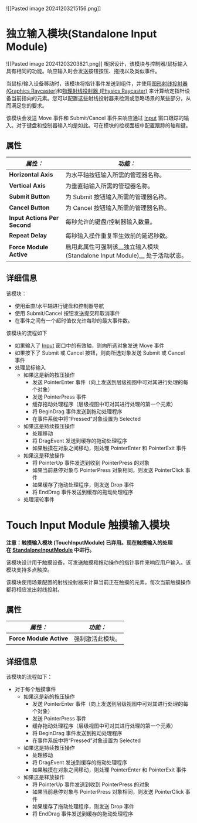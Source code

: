 ![[Pasted image 20241203215156.png]]
# 独立输入模块(Standalone Input Module)
![[Pasted image 20241203203821.png]]
根据设计，该模块与控制器/鼠标输入具有相同的功能。响应输入时会发送按钮按压、拖拽以及类似事件。

当鼠标/输入设备移动时，该模块将指针事件发送到组件，并使用[图形射线投射器 (Graphics Raycaster)](https://docs.unity3d.com/cn/2022.3/ScriptReference/UI.GraphicRaycaster.html)和[物理射线投射器 (Physics Raycaster)](https://docs.unity3d.com/cn/2022.3/ScriptReference/EventSystems.PhysicsRaycaster.html) 来计算给定指针设备当前指向的元素。您可以配置这些射线投射器来检测或忽略场景的某些部分，从而满足您的要求。

该模块会发送 Move 事件和 Submit/Cancel 事件来响应通过 [Input](https://docs.unity3d.com/cn/2022.3/Manual/class-InputManager.html) 窗口跟踪的输入。对于键盘和控制器输入均是如此。可在模块的检视面板中配置跟踪的轴和键。

## 属性

| **_属性：_**                    | **_功能：_**                                             |
| ---------------------------- | ----------------------------------------------------- |
| **Horizontal Axis**          | 为水平轴按钮输入所需的管理器名称。                                     |
| **Vertical Axis**            | 为垂直轴输入所需的管理器名称。                                       |
| **Submit Button**            | 为 Submit 按钮输入所需的管理器名称。                                |
| **Cancel Button**            | 为 Cancel 按钮输入所需的管理器名称。                                |
| **Input Actions Per Second** | 每秒允许的键盘/控制器输入数量。                                      |
| **Repeat Delay**             | 每秒输入操作重复率生效前的延迟秒数。                                    |
| **Force Module Active**      | 启用此属性可强制该__独立输入模块 (Standalone Input Module)__ 处于活动状态。 |

## 详细信息

该模块：

- 使用垂直/水平轴进行键盘和控制器导航
- 使用 Submit/Cancel 按钮发送提交和取消事件
- 在事件之间有一个超时值仅允许每秒的最大事件数。

该模块的流程如下

- 如果输入了 [Input](https://docs.unity3d.com/cn/2022.3/Manual/class-InputManager.html) 窗口中的有效轴，则向所选对象发送 Move 事件
- 如果按下了 Submit 或 Cancel 按钮，则向所选对象发送 Submit 或 Cancel 事件
- 处理鼠标输入
    - 如果这是新的按压操作
        - 发送 PointerEnter 事件（向上发送到层级视图中可对其进行处理的每个对象）
        - 发送 PointerPress 事件
        - 缓存拖动处理程序（层级视图中可对其进行处理的第一个元素）
        - 将 BeginDrag 事件发送到拖动处理程序
        - 在事件系统中将“Pressed”对象设置为 Selected
    - 如果这是持续按压操作
        - 处理移动
        - 将 DragEvent 发送到缓存的拖动处理程序
        - 如果触摸在对象之间移动，则处理 PointerEnter 和 PointerExit 事件
    - 如果这是释放操作
        - 将 PointerUp 事件发送到收到 PointerPress 的对象
        - 如果当前悬停对象与 PointerPress 对象相同，则发送 PointerClick 事件
        - 如果缓存了拖动处理程序，则发送 Drop 事件
        - 将 EndDrag 事件发送到缓存的拖动处理程序
    - 处理滚轮事件
# Touch Input Module  触摸输入模块
**注意：触摸输入模块 (TouchInputModule) 已弃用。现在触摸输入的处理在 [StandaloneInputModule](https://docs.unity3d.com/cn/2022.3/Manual/script-StandaloneInputModule.html) 中进行。**

该模块设计用于触摸设备，可发送触摸和拖动操作的指针事件来响应用户输入。该模块支持多点触控。

该模块使用场景配置的射线投射器来计算当前正在触摸的元素。每次当前触摸操作都将相应发出射线投射。

## 属性

|**_属性：_**|**_功能：_**|
|---|---|
|**Force Module Active**|强制激活此模块。|

## 详细信息

该模块的流程如下：
- 对于每个触摸事件
    - 如果这是新的按压操作
        - 发送 PointerEnter 事件（向上发送到层级视图中可对其进行处理的每个对象）
        - 发送 PointerPress 事件
        - 缓存拖动处理程序（层级视图中可对其进行处理的第一个元素）
        - 将 BeginDrag 事件发送到拖动处理程序
        - 在事件系统中将“Pressed”对象设置为 Selected
    - 如果这是持续按压操作
        - 处理移动
        - 将 DragEvent 发送到缓存的拖动处理程序
        - 如果触摸在对象之间移动，则处理 PointerEnter 和 PointerExit 事件
    - 如果这是释放操作
        - 将 PointerUp 事件发送到收到 PointerPress 的对象
        - 如果当前悬停对象与 PointerPress 对象相同，则发送 PointerClick 事件
        - 如果缓存了拖动处理程序，则发送 Drop 事件
        - 将 EndDrag 事件发送到缓存的拖动处理程序
